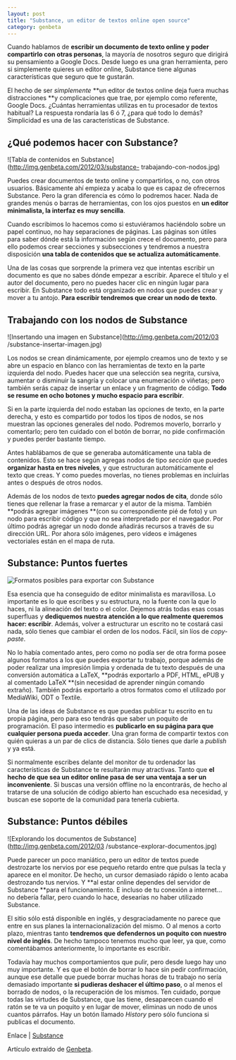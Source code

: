 ```yaml
---
layout: post
title: "Substance, un editor de textos online open source"
category: genbeta
---
```




Cuando hablamos de **escribir un documento de texto online y poder compartirlo
con otras personas**, la mayoría de nosotros seguro que dirigirá su
pensamiento a Google Docs. Desde luego es una gran herramienta, pero si
simplemente quieres un editor online, Substance tiene algunas características
que seguro que te gustarán.

El hecho de ser _simplemente_ **un editor de textos online deja fuera muchas
distracciones **y complicaciones que trae, por ejemplo como referente, Google
Docs. ¿Cuántas herramientas utilizas en tu procesador de textos habitual? La
respuesta rondaría las 6 ó 7, ¿para qué todo lo demás? Simplicidad es una de
las características de Substance.  
  

## ¿Qué podemos hacer con Substance?

  
![Tabla de contenidos en Substance](http://img.genbeta.com/2012/03/substance-
trabajando-con-nodos.jpg)

Puedes crear documentos de texto online y compartirlos, o no, con otros
usuarios. Básicamente ahí empieza y acaba lo que es capaz de ofrecernos
Substance. Pero la gran diferencia es cómo lo podremos hacer. Nada de grandes
menús o barras de herramientas, con los ojos puestos en **un editor
minimalista, la interfaz es muy sencilla**.

Cuando escribimos lo hacemos como si estuviéramos haciéndolo sobre un papel
continuo, no hay separaciones de páginas. Las páginas son útiles para saber
dónde está la información según crece el documento, pero para ello podemos
crear secciones y subsecciones y tendremos a nuestra disposición **una tabla
de contenidos que se actualiza automáticamente**.

Una de las cosas que sorprende la primera vez que intentas escribir un
documento es que no sabes dónde empezar a escribir. Aparece el título y el
autor del documento, pero no puedes hacer clic en ningún lugar para escribir.
En Substance todo está organizado en nodos que puedes crear y mover a tu
antojo. **Para escribir tendremos que crear un nodo de texto**.

## Trabajando con los nodos de Substance

  
![Insertando una imagen en Substance](http://img.genbeta.com/2012/03
/substance-insertar-imagen.jpg)

Los nodos se crean dinámicamente, por ejemplo creamos uno de texto y se abre
un espacio en blanco con las herramientas de texto en la parte izquierda del
nodo. Puedes hacer que una selección sea negrita, cursiva, aumentar o
disminuir la sangría y colocar una enumeración o viñetas; pero también serás
capaz de insertar un enlace y un fragmento de código. **Todo se resume en ocho
botones y mucho espacio para escribir**.

Si en la parte izquierda del nodo estaban las opciones de texto, en la parte
derecha, y esto es compartido por todos los tipos de nodos, se nos muestran
las opciones generales del nodo. Podremos moverlo, borrarlo y comentarlo; pero
ten cuidado con el botón de borrar, no pide confirmación y puedes perder
bastante tiempo.

Antes hablábamos de que se generaba automáticamente una tabla de contenidos.
Esto se hace según agregas nodos de tipo _sección_ que puedes **organizar
hasta en tres niveles**, y que estructuran automáticamente el texto que creas.
Y como puedes moverlas, no tienes problemas en incluirlas antes o después de
otros nodos.

Además de los nodos de texto **puedes agregar nodos de cita**, donde sólo
tienes que rellenar la frase a remarcar y el autor de la misma. También
**podrás agregar imágenes **(con su correspondiente pié de foto) y un nodo
para escribir código y que no sea interpretado por el navegador. Por último
podrás agregar un nodo donde añadirás recursos a través de su dirección URL.
Por ahora sólo imágenes, pero vídeos e imágenes vectoriales están en el mapa
de ruta.

## Substance: Puntos fuertes

  
![Formatos posibles para exportar con
Substance](http://img.genbeta.com/2012/03/substance-exportar-documento.jpg)

Esa esencia que ha conseguido de editor minimalista es maravillosa. Lo
importante es lo que escribes y su estructura, no la fuente con la que lo
haces, ni la alineación del texto o el color. Dejemos atrás todas esas cosas
superfluas y **dediquemos nuestra atención a lo que realmente queremos hacer:
escribir**. Además, volver a estructurar un escrito no te costará casi nada,
sólo tienes que cambiar el orden de los nodos. Fácil, sin líos de _copy-
paste_.

No lo había comentado antes, pero como no podía ser de otra forma posee
algunos formatos a los que puedes exportar tu trabajo, porque además de poder
realizar una impresión limpia y ordenada de tu texto después de una conversión
automática a LaTeX, **podrás exportarlo a PDF, HTML, ePUB y al comentado LaTeX
**(sin necesidad de aprender ningún comando extraño). También podrás
exportarlo a otros formatos como el utilizado por MediaWiki, ODT o Textile.

Una de las ideas de Substance es que puedas publicar tu escrito en tu propia
página, pero para eso tendrás que saber un poquito de programación. El paso
intermedio es **publicarlo en su página para que cualquier persona pueda
acceder**. Una gran forma de compartir textos con quién quieras a un par de
clics de distancia. Sólo tienes que darle a _publish_ y ya está.

Si normalmente escribes delante del monitor de tu ordenador las
características de Substance te resultarán muy atractivas. Tanto que **el
hecho de que sea un editor online pasa de ser una ventaja a ser un
inconveniente**. Si buscas una versión offline no la encontrarás, de hecho al
tratarse de una solución de código abierto han escuchado esa necesidad, y
buscan ese soporte de la comunidad para tenerla cubierta.

## Substance: Puntos débiles

  
![Explorando los documentos de Substance](http://img.genbeta.com/2012/03
/substance-explorar-documentos.jpg)

Puede parecer un poco maniático, pero un editor de textos puede destrozarte
los nervios por ese pequeño retardo entre que pulsas la tecla y aparece en el
monitor. De hecho, un cursor demasiado rápido o lento acaba destrozando tus
nervios. Y **al estar online dependes del servidor de Substance **para el
funcionamiento. E incluso de tu conexión a internet… no debería fallar, pero
cuando lo hace, desearías no haber utilizado Substance.

El sitio sólo está disponible en inglés, y desgraciadamente no parece que
entre en sus planes la internacionalización del mismo. O al menos a corto
plazo, mientras tanto **tendremos que defendernos un poquito con nuestro nivel
de inglés**. De hecho tampoco tenemos mucho que leer, ya que, como
comentábamos anteriormente, lo importante es escribir.

Todavía hay muchos comportamientos que pulir, pero desde luego hay uno muy
importante. Y es que el botón de borrar lo hace sin pedir confirmación, aunque
ese detalle que puede borrar muchas horas de tu trabajo no sería demasiado
importante **si pudieras deshacer el último paso**, o al menos el borrado de
nodos, o la recuperación de los mismos. Ten cuidado, porque todas las virtudes
de Substance, que las tiene, desaparecen cuando el ratón se te va un poquito y
en lugar de mover, eliminas un nodo de unos cuantos párrafos. Hay un botón
llamado _History_ pero sólo funciona si publicas el documento.

Enlace | [Substance](http://www.substance.io)

Artículo extraído de [Genbeta](http://www.genbeta.com).
